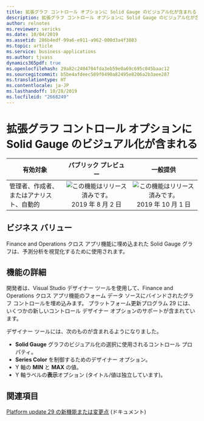 ```yaml
---
title: 拡張グラフ コントロール オプションに Solid Gauge のビジュアル化が含まれる
description: 拡張グラフ コントロール オプションに Solid Gauge のビジュアル化が含まれる
author: relnotes
ms.reviewer: sericks
ms.date: 10/04/2019
ms.assetid: 286b4edf-99a6-e911-a962-000d3a4f3883
ms.topic: article
ms.service: business-applications
ms.author: tjvass
dynamics365pdf: true
ms.openlocfilehash: 29a82c2404704fda3eb59e0a69c695c045baac12
ms.sourcegitcommit: b5be4afdeec589f0490a82495e8206a2b3aee287
ms.translationtype: HT
ms.contentlocale: ja-JP
ms.lasthandoff: 10/28/2019
ms.locfileid: "2668249"
---
```

# <a name="extended-chart-control-options-now-include-solid-gauge-visualizations"></a>拡張グラフ コントロール オプションに Solid Gauge のビジュアル化が含まれる


| 有効対象    |  パブリック プレビュー | 一般提供 | 
| ---------- | :----------: |:----------: |
|管理者、作成者、またはアナリスト、自動的|![この機能はリリース済みです。](/dynamics365-release-plan/media/green-checkmark.png "この機能はリリース済みです。") 2019 年 8 月 2 日| ![この機能はリリース済みです。](/dynamics365-release-plan/media/green-checkmark.png "この機能はリリース済みです。") 2019 年 10 月 1 日|


## <a name="business-value"></a>ビジネス バリュー
<!-- bv start -->
Finance and Operations クロス アプリ機能に埋め込まれた Solid Gauge グラフは、予測分析を視覚化するために使用されます。
<!-- bv end -->



## <a name="feature-details"></a>機能の詳細
<!--feature detail start -->
開発者は、Visual Studio デザイナー ツールを使用して、Finance and Operations クロス アプリ機能のフォーム データ ソースにバインドされたグラフ コントロールを埋め込みます。 プラットフォーム更新プログラム 29 には、いくつかの新しいコントロール デザイナー オプションのサポートが含まれています。 

デザイナー ツールには、次のものが含まれるようになりました。

- **Solid Gauge** グラフのビジュアル化の選択に使用されるコントロール プロパティ。
- **Series Color** を制御するためのデザイナー オプション。
- Y 軸の **MIN** と **MAX** の値。
- Y 軸ラベルの**表示**オプション (タイトル/値は独立しています)。
<!--feature detail end -->










## <a name="see-also"></a>関連項目

[Platform update 29 の新機能または変更点](https://docs.microsoft.com/dynamics365/unified-operations/fin-and-ops/get-started/whats-new-platform-update-29) (ドキュメント)
